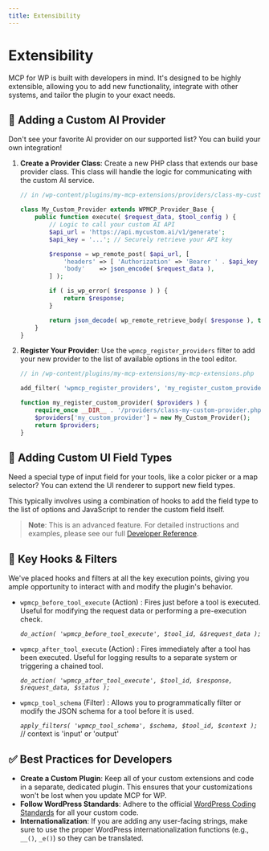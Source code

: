 ```yaml
---
title: Extensibility
---
```


# Extensibility

MCP for WP is built with developers in mind. It's designed to be highly extensible, allowing you to add new functionality, integrate with other systems, and tailor the plugin to your exact needs.

## <strong>🔌 Adding a Custom AI Provider</strong>

Don't see your favorite AI provider on our supported list? You can build your own integration!

1.  **Create a Provider Class**: Create a new PHP class that extends our base provider class. This class will handle the logic for communicating with the custom AI service.

    ```php
    // in /wp-content/plugins/my-mcp-extensions/providers/class-my-custom-provider.php
    
    class My_Custom_Provider extends WPMCP_Provider_Base {
        public function execute( $request_data, $tool_config ) {
            // Logic to call your custom AI API
            $api_url = 'https://api.mycustom.ai/v1/generate';
            $api_key = '...'; // Securely retrieve your API key
    
            $response = wp_remote_post( $api_url, [
                'headers' => [ 'Authorization' => 'Bearer ' . $api_key ],
                'body'    => json_encode( $request_data ),
            ] );
    
            if ( is_wp_error( $response ) ) {
                return $response;
            }
    
            return json_decode( wp_remote_retrieve_body( $response ), true );
        }
    }
    ```

2.  **Register Your Provider**: Use the `wpmcp_register_providers` filter to add your new provider to the list of available options in the tool editor.

    ```php
    // in /wp-content/plugins/my-mcp-extensions/my-mcp-extensions.php
    
    add_filter( 'wpmcp_register_providers', 'my_register_custom_provider' );
    
    function my_register_custom_provider( $providers ) {
        require_once __DIR__ . '/providers/class-my-custom-provider.php';
        $providers['my_custom_provider'] = new My_Custom_Provider();
        return $providers;
    }
    ```

## <strong>🧰 Adding Custom UI Field Types</strong>

Need a special type of input field for your tools, like a color picker or a map selector? You can extend the UI renderer to support new field types.

This typically involves using a combination of hooks to add the field type to the list of options and JavaScript to render the custom field itself.

> **Note**: This is an advanced feature. For detailed instructions and examples, please see our full [Developer Reference](../reference/developer-reference).

## <strong>🎣 Key Hooks & Filters</strong>

We've placed hooks and filters at all the key execution points, giving you ample opportunity to interact with and modify the plugin's behavior.

-   `wpmcp_before_tool_execute` (Action)
    : Fires just before a tool is executed. Useful for modifying the request data or performing a pre-execution check.
    
    *`do_action( 'wpmcp_before_tool_execute', $tool_id, &$request_data );`*

-   `wpmcp_after_tool_execute` (Action)
    : Fires immediately after a tool has been executed. Useful for logging results to a separate system or triggering a chained tool.
    
    *`do_action( 'wpmcp_after_tool_execute', $tool_id, $response, $request_data, $status );`*

-   `wpmcp_tool_schema` (Filter)
    : Allows you to programmatically filter or modify the JSON schema for a tool before it is used.
    
    *`apply_filters( 'wpmcp_tool_schema', $schema, $tool_id, $context );`* // context is 'input' or 'output'

## <strong>✅ Best Practices for Developers</strong>

-   **Create a Custom Plugin**: Keep all of your custom extensions and code in a separate, dedicated plugin. This ensures that your customizations won't be lost when you update MCP for WP.
-   **Follow WordPress Standards**: Adhere to the official [WordPress Coding Standards](https://developer.wordpress.org/coding-standards/) for all your custom code.
-   **Internationalization**: If you are adding any user-facing strings, make sure to use the proper WordPress internationalization functions (e.g., `__()`, `_e()`) so they can be translated. 